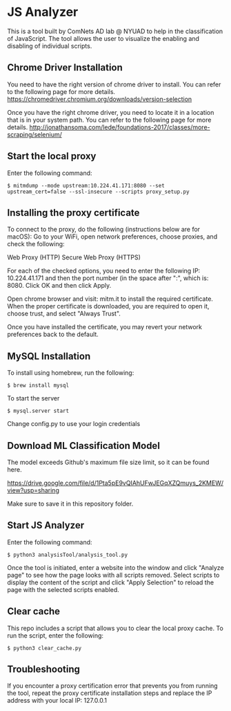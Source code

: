 # JS Analyzer
This is a tool built by ComNets AD lab @ NYUAD to help in the classification of JavaScript. The tool allows the user to visualize the enabling and disabling of individual scripts.

## Chrome Driver Installation
You need to have the right version of chrome driver to install. You can refer to the following page for more details.
https://chromedriver.chromium.org/downloads/version-selection

Once you have the right chrome driver, you need to locate it in a location that is in your system path. You can refer to the following page for more details.
http://jonathansoma.com/lede/foundations-2017/classes/more-scraping/selenium/

## Start the local proxy
Enter the following command:
```
$ mitmdump --mode upstream:10.224.41.171:8080 --set upstream_cert=false --ssl-insecure --scripts proxy_setup.py
```

## Installing the proxy certificate
To connect to the proxy, do the following (instructions below are for macOS):
Go to your WiFi, open network preferences, choose proxies, and check the following:

Web Proxy (HTTP)
Secure Web Proxy (HTTPS)

For each of the checked options, you need to enter the following IP: 10.224.41.171 and then the port number (in the space after ":", which is: 8080. Click OK and then click Apply.

Open chrome browser and visit: mitm.it to install the required certificate. When the proper certificate is downloaded, you are required to open it, choose trust, and select "Always Trust".

Once you have installed the certificate, you may revert your network preferences back to the default.

## MySQL Installation

To install using homebrew, run the following:
```
$ brew install mysql
```
To start the server
```
$ mysql.server start
```
Change config.py to use your login credentials

## Download ML Classification Model

The model exceeds Github's maximum file size limit, so it can be found here.

https://drive.google.com/file/d/1Pta5pE9vQIAhUFwJEGqXZQmuys_2KMEW/view?usp=sharing

Make sure to save it in this repository folder.

## Start JS Analyzer
Enter the following command:
```
$ python3 analysisTool/analysis_tool.py
```

Once the tool is initiated, enter a website into the window and click "Analyze page" to see how the page looks with all scripts removed. Select scripts to display the content of the script and click "Apply Selection" to reload the page with the selected scripts enabled.

## Clear cache
This repo includes a script that allows you to clear the local proxy cache. To run the script, enter the following:
```
$ python3 clear_cache.py
```

## Troubleshooting
If you encounter a proxy certification error that prevents you from running the tool, repeat the proxy certificate installation steps and replace the IP address with your local IP: 127.0.0.1
